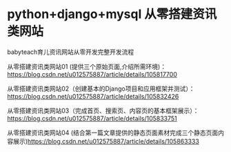 # python+django+mysql 从零搭建资讯类网站
babyteach育儿资讯网站从零开发完整开发流程

从零搭建资讯类网站01 (提供三个原始页面,介绍所需环境)：https://blog.csdn.net/u012575887/article/details/105817700

从零搭建资讯类网站02（创建基本的Django项目和应用框架并测试）：https://blog.csdn.net/u012575887/article/details/105832426

从零搭建资讯类网站03（完成首页、搜索页、内容页的基本框架展示）：https://blog.csdn.net/u012575887/article/details/105833751

从零搭建资讯类网站04 (结合第一篇文章提供的静态页面素材完成三个静态页面内容展示)https://blog.csdn.net/u012575887/article/details/105863333